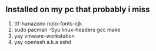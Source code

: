## Installed on my pc that probably i miss
1. ttf-hanazono noto-fonts-cjk
2. sudo pacman -Syu linux-headers gcc make
3. yay vmware-workstation
4. yay openssh a.k.a sshd